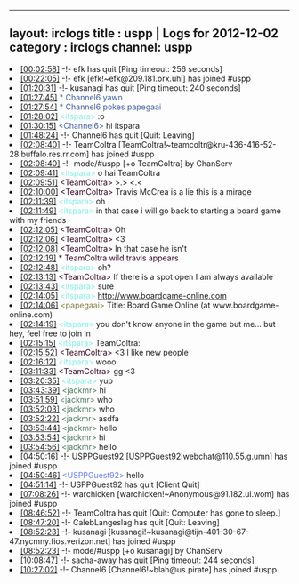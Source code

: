 
---
layout: irclogs
title : uspp | Logs for 2012-12-02
category : irclogs
channel: uspp
---
<li class="logitem"><a href="#00:02:58" name="00:02:58" class="time">[00:02:58]</a> -!- <span class="quit">efk</span> has quit [Ping timeout: 256 seconds] </li>
<li class="logitem"><a href="#00:22:05" name="00:22:05" class="time">[00:22:05]</a> -!- <span class="join">efk</span> [efk!~efk@209.181.orx.uhi] has joined #uspp </li>
<li class="logitem"><a href="#01:20:31" name="01:20:31" class="time">[01:20:31]</a> -!- <span class="quit">kusanagi</span> has quit [Ping timeout: 240 seconds] </li>
<li class="logitem"><a href="#01:27:45" name="01:27:45" class="time">[01:27:45]</a> <span class="person" style="color:#3d5ba0">* Channel6 yawn</span> </li>
<li class="logitem"><a href="#01:27:54" name="01:27:54" class="time">[01:27:54]</a> <span class="person" style="color:#3d5ba0">* Channel6 pokes papegaai </span> </li>
<li class="logitem"><a href="#01:28:02" name="01:28:02" class="time">[01:28:02]</a> <span class="person" style="color:#7deee6">&lt;itspara&gt;</span> :o </li>
<li class="logitem"><a href="#01:30:15" name="01:30:15" class="time">[01:30:15]</a> <span class="person" style="color:#3d5ba0">&lt;Channel6&gt;</span> hi itspara  </li>
<li class="logitem"><a href="#01:48:24" name="01:48:24" class="time">[01:48:24]</a> -!- <span class="quit">Channel6</span> has quit [Quit: Leaving] </li>
<li class="logitem"><a href="#02:08:40" name="02:08:40" class="time">[02:08:40]</a> -!- <span class="join">TeamColtra</span> [TeamColtra!~teamcoltr@kru-436-416-52-28.buffalo.res.rr.com] has joined #uspp </li>
<li class="logitem"><a href="#02:08:40" name="02:08:40" class="time">[02:08:40]</a> -!- mode/<span class="mode">#uspp</span> [+o TeamColtra] by ChanServ </li>
<li class="logitem"><a href="#02:09:41" name="02:09:41" class="time">[02:09:41]</a> <span class="person" style="color:#7deee6">&lt;itspara&gt;</span> o hai TeamColtra  </li>
<li class="logitem"><a href="#02:09:51" name="02:09:51" class="time">[02:09:51]</a> <span class="person" style="color:#30001e">&lt;TeamColtra&gt;</span> &gt;.&gt; &lt;.&lt; </li>
<li class="logitem"><a href="#02:10:00" name="02:10:00" class="time">[02:10:00]</a> <span class="person" style="color:#30001e">&lt;TeamColtra&gt;</span> Travis McCrea is a lie this is a mirage </li>
<li class="logitem"><a href="#02:11:39" name="02:11:39" class="time">[02:11:39]</a> <span class="person" style="color:#7deee6">&lt;itspara&gt;</span> oh </li>
<li class="logitem"><a href="#02:11:49" name="02:11:49" class="time">[02:11:49]</a> <span class="person" style="color:#7deee6">&lt;itspara&gt;</span> in that case i will go back to starting a board game with my friends </li>
<li class="logitem"><a href="#02:12:05" name="02:12:05" class="time">[02:12:05]</a> <span class="person" style="color:#30001e">&lt;TeamColtra&gt;</span> Oh </li>
<li class="logitem"><a href="#02:12:06" name="02:12:06" class="time">[02:12:06]</a> <span class="person" style="color:#30001e">&lt;TeamColtra&gt;</span> &lt;3 </li>
<li class="logitem"><a href="#02:12:08" name="02:12:08" class="time">[02:12:08]</a> <span class="person" style="color:#30001e">&lt;TeamColtra&gt;</span> In that case he isn't </li>
<li class="logitem"><a href="#02:12:19" name="02:12:19" class="time">[02:12:19]</a> <span class="person" style="color:#30001e">* TeamColtra wild travis appears</span> </li>
<li class="logitem"><a href="#02:12:48" name="02:12:48" class="time">[02:12:48]</a> <span class="person" style="color:#7deee6">&lt;itspara&gt;</span> oh? </li>
<li class="logitem"><a href="#02:13:13" name="02:13:13" class="time">[02:13:13]</a> <span class="person" style="color:#30001e">&lt;TeamColtra&gt;</span> If there is a spot open I am always available </li>
<li class="logitem"><a href="#02:13:43" name="02:13:43" class="time">[02:13:43]</a> <span class="person" style="color:#7deee6">&lt;itspara&gt;</span> sure </li>
<li class="logitem"><a href="#02:14:05" name="02:14:05" class="time">[02:14:05]</a> <span class="person" style="color:#7deee6">&lt;itspara&gt;</span> <a href="http://www.boardgame-online.com/g/game.php?g=b0R6&amp;k=kVA" target="_blank">http://www.boardgame-online.com</a> </li>
<li class="logitem"><a href="#02:14:06" name="02:14:06" class="time">[02:14:06]</a> <span class="person" style="color:#817e41">&lt;papegaai&gt;</span> Title: Board Game Online (at www.boardgame-online.com) </li>
<li class="logitem"><a href="#02:14:19" name="02:14:19" class="time">[02:14:19]</a> <span class="person" style="color:#7deee6">&lt;itspara&gt;</span> you don't know anyone in the game but me... but hey, feel free to join in </li>
<li class="logitem"><a href="#02:15:15" name="02:15:15" class="time">[02:15:15]</a> <span class="person" style="color:#7deee6">&lt;itspara&gt;</span> TeamColtra:  </li>
<li class="logitem"><a href="#02:15:52" name="02:15:52" class="time">[02:15:52]</a> <span class="person" style="color:#30001e">&lt;TeamColtra&gt;</span> &lt;3 I like new people </li>
<li class="logitem"><a href="#02:16:12" name="02:16:12" class="time">[02:16:12]</a> <span class="person" style="color:#7deee6">&lt;itspara&gt;</span> wooo </li>
<li class="logitem"><a href="#03:11:33" name="03:11:33" class="time">[03:11:33]</a> <span class="person" style="color:#30001e">&lt;TeamColtra&gt;</span> gg &lt;3 </li>
<li class="logitem"><a href="#03:20:35" name="03:20:35" class="time">[03:20:35]</a> <span class="person" style="color:#7deee6">&lt;itspara&gt;</span> yup </li>
<li class="logitem"><a href="#03:43:39" name="03:43:39" class="time">[03:43:39]</a> <span class="person" style="color:#487959">&lt;jackmr&gt;</span> hi </li>
<li class="logitem"><a href="#03:51:59" name="03:51:59" class="time">[03:51:59]</a> <span class="person" style="color:#487959">&lt;jackmr&gt;</span> who </li>
<li class="logitem"><a href="#03:52:03" name="03:52:03" class="time">[03:52:03]</a> <span class="person" style="color:#487959">&lt;jackmr&gt;</span> who </li>
<li class="logitem"><a href="#03:52:22" name="03:52:22" class="time">[03:52:22]</a> <span class="person" style="color:#487959">&lt;jackmr&gt;</span> asdfa </li>
<li class="logitem"><a href="#03:53:44" name="03:53:44" class="time">[03:53:44]</a> <span class="person" style="color:#487959">&lt;jackmr&gt;</span> hello </li>
<li class="logitem"><a href="#03:53:54" name="03:53:54" class="time">[03:53:54]</a> <span class="person" style="color:#487959">&lt;jackmr&gt;</span> hi </li>
<li class="logitem"><a href="#03:54:56" name="03:54:56" class="time">[03:54:56]</a> <span class="person" style="color:#487959">&lt;jackmr&gt;</span> hello </li>
<li class="logitem"><a href="#04:50:16" name="04:50:16" class="time">[04:50:16]</a> -!- <span class="join">USPPGuest92</span> [USPPGuest92!webchat@110.55.g.umn] has joined #uspp </li>
<li class="logitem"><a href="#04:50:46" name="04:50:46" class="time">[04:50:46]</a> <span class="person" style="color:#6479f3">&lt;USPPGuest92&gt;</span> hello </li>
<li class="logitem"><a href="#04:51:14" name="04:51:14" class="time">[04:51:14]</a> -!- <span class="quit">USPPGuest92</span> has quit [Client Quit] </li>
<li class="logitem"><a href="#07:08:26" name="07:08:26" class="time">[07:08:26]</a> -!- <span class="join">warchicken</span> [warchicken!~Anonymous@91.182.ul.wom] has joined #uspp </li>
<li class="logitem"><a href="#08:46:52" name="08:46:52" class="time">[08:46:52]</a> -!- <span class="quit">TeamColtra</span> has quit [Quit: Computer has gone to sleep.] </li>
<li class="logitem"><a href="#08:47:20" name="08:47:20" class="time">[08:47:20]</a> -!- <span class="quit">CalebLangeslag</span> has quit [Quit: Leaving] </li>
<li class="logitem"><a href="#08:52:23" name="08:52:23" class="time">[08:52:23]</a> -!- <span class="join">kusanagi</span> [kusanagi!~kusanagi@tijn-401-30-67-47.nycmny.fios.verizon.net] has joined #uspp </li>
<li class="logitem"><a href="#08:52:23" name="08:52:23" class="time">[08:52:23]</a> -!- mode/<span class="mode">#uspp</span> [+o kusanagi] by ChanServ </li>
<li class="logitem"><a href="#10:08:47" name="10:08:47" class="time">[10:08:47]</a> -!- <span class="quit">sacha-away</span> has quit [Ping timeout: 244 seconds] </li>
<li class="logitem"><a href="#10:27:02" name="10:27:02" class="time">[10:27:02]</a> -!- <span class="join">Channel6</span> [Channel6!~blah@us.pirate] has joined #uspp </li>


